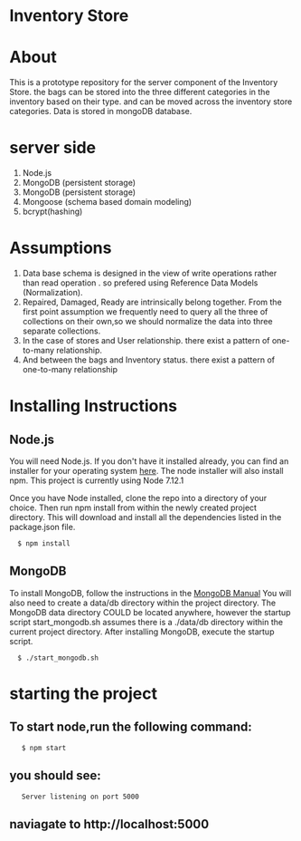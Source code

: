 # Inventory Store 

# About

 This is a prototype repository for the server component of the Inventory Store. the bags can be stored into the three different categories in the inventory based on their type.  and can be moved across the inventory store categories. Data is stored in mongoDB database.

# server side 
  1. Node.js
  2. MongoDB (persistent storage)
  3. MongoDB (persistent storage)
  4. Mongoose (schema based domain modeling)
  5. bcrypt(hashing)


# Assumptions 
  1. Data base schema is designed in the view of write operations rather than read operation . so prefered using Reference Data Models (Normalization).
  2. Repaired, Damaged, Ready are intrinsically belong together. From the first point assumption we frequently need to query all the three of collections on their own,so we should normalize the data into three separate collections.
  3. In the case of stores and User relationship. there exist a pattern of one-to-many relationship.
  4. And between the bags and Inventory status. there exist a pattern of one-to-many relationship


# Installing Instructions 

  ## Node.js
  You will need Node.js. If you don't have it installed already, you can find an installer for your operating system [here](https://nodejs.org/en/).
  The node installer will also install npm. This project is currently using Node 7.12.1
  
  Once you have Node installed, clone the repo into a directory of your choice. Then run npm install from within the newly created project directory. This will download and         install all the dependencies listed in the package.json file.
     
      $ npm install
      
  ## MongoDB
  To install MongoDB, follow the instructions in the [MongoDB Manual](https://docs.mongodb.com/manual/) You will also need to create a data/db directory within the project     directory. The MongoDB data directory COULD be located anywhere, however the startup script start_mongodb.sh assumes there is a ./data/db directory within the current project directory. After installing MongoDB, execute the startup script.
  
      $ ./start_mongodb.sh
      
 # starting the project
   
   ## To start node,run the following command:
       $ npm start
   ## you should see:
       Server listening on port 5000
   ## naviagate to http://localhost:5000
  
  
  
  
  
  
  
  
  
  
  
  
  
  
  
  
  
  




  

